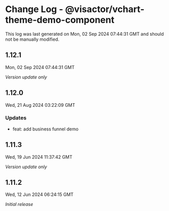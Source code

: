 # Change Log - @visactor/vchart-theme-demo-component

This log was last generated on Mon, 02 Sep 2024 07:44:31 GMT and should not be manually modified.

## 1.12.1
Mon, 02 Sep 2024 07:44:31 GMT

_Version update only_

## 1.12.0
Wed, 21 Aug 2024 03:22:09 GMT

### Updates

- feat: add business funnel demo

## 1.11.3
Wed, 19 Jun 2024 11:37:42 GMT

_Version update only_

## 1.11.2
Wed, 12 Jun 2024 06:24:15 GMT

_Initial release_

